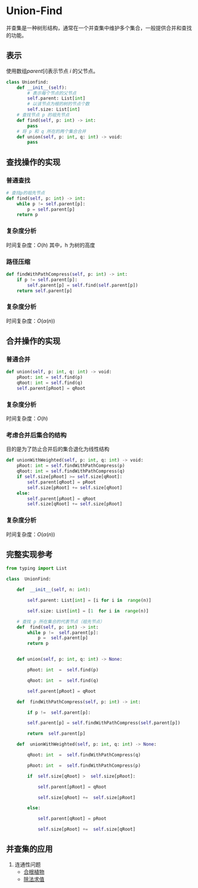 # Union-Find
并查集是一种树形结构，通常在一个并查集中维护多个集合，一般提供合并和查找的功能。

## 表示
使用数组$parent[i]$表示节点 $i$ 的父节点。
```python
class Unionfind:
	def __init__(self):
		# 表示每个节点的父节点
		self.parent: List[int]
		# 以该节点为根的树的节点个数
		self.size: List[int]
	# 查找节点 p 的祖先节点
	def find(self, p: int) -> int:
		pass
	# 将 p 和 q 所在的两个集合合并
	def union(self, p: int, q: int) -> void:
		pass
```

## 查找操作的实现
### 普通查找
```python
# 查找p的祖先节点
def find(self, p: int) -> int:
	while p != self.parent[p]:
		p = self.parent[p]
	return p
```
### 复杂度分析
时间复杂度：$O(h)$ 其中，h 为树的高度

### 路径压缩
```python
def findWithPathCompress(self, p: int) -> int:
	if p != self.parent[p]:
		self.parent[p] = self.find(self.parent[p])
	return self.parent[p]
```
### 复杂度分析
时间复杂度：$O(\alpha(n))$

## 合并操作的实现
### 普通合并
```python
def union(self, p: int, q: int) -> void:
	pRoot: int = self.find(p)
	qRoot: int = self.find(q)
	self.parent[pRoot] = qRoot
```
### 复杂度分析
时间复杂度：$O(h)$

### 考虑合并后集合的结构
目的是为了防止合并后的集合退化为线性结构
```python
def unionWithWeighted(self, p: int, q: int) -> void:
	pRoot: int = self.findWithPathCompress(p)
	qRoot: int = self.findWithPathCompress(q)
	if self.size[pRoot] >= self.size[qRoot]:
		self.parent[qRoot] = pRoot
		self.size[pRoot] += self.size[qRoot]
	else:
		self.parent[pRoot] = qRoot
		self.size[qRoot] += self.size[pRoot]
```
### 复杂度分析
时间复杂度：$O(\alpha(n))$

## 完整实现参考
```python
from typing import List

class  UnionFind:

	def  __init__(self, n: int):

		self.parent: List[int] = [i for i in  range(n)]

		self.size: List[int] = [1  for i in  range(n)]

	# 查找 p 所在集合的代表节点（祖先节点）
	def  find(self, p: int) -> int:
		while p !=  self.parent[p]:
			p =  self.parent[p]
		return p


	def union(self, p: int, q: int) -> None:

		pRoot: int  =  self.find(p)

		qRoot: int  =  self.find(q)

		self.parent[pRoot] = qRoot

	def  findWithPathCompress(self, p: int) -> int:

		if p !=  self.parent[p]:

		self.parent[p] = self.findWithPathCompress(self.parent[p])

		return  self.parent[p]

	def  unionWithWeighted(self, p: int, q: int) -> None:

		qRoot: int  =  self.findWithPathCompress(q)

		pRoot: int  =  self.findWithPathCompress(p)

		if  self.size[qRoot] >  self.size[pRoot]:

			self.parent[pRoot] = qRoot

			self.size[qRoot] +=  self.size[pRoot]

		else:

			self.parent[qRoot] = pRoot

			self.size[pRoot] +=  self.size[qRoot]
```
## 并查集的应用

1. 连通性问题
   - [合根植物](records/union-find/合根植物.md)
   - [除法求值](records/union-find/除法求值.md)

